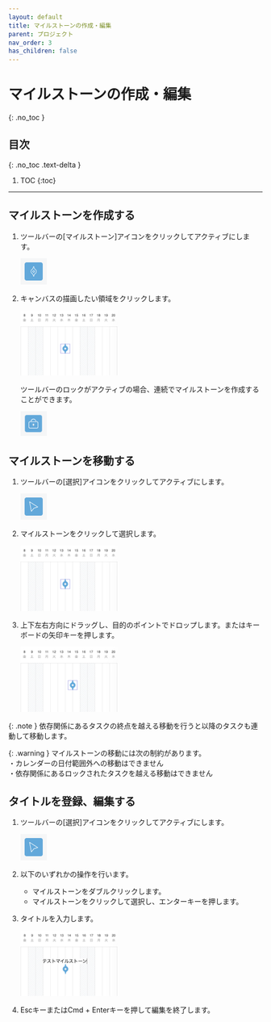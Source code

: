 ```yaml
---
layout: default
title: マイルストーンの作成・編集
parent: プロジェクト
nav_order: 3
has_children: false
---
```


# マイルストーンの作成・編集
{: .no_toc }

## 目次
{: .no_toc .text-delta }

1. TOC
{:toc}

---

## マイルストーンを作成する

1. ツールバーの[マイルストーン]アイコンをクリックしてアクティブにします。
   
   <img src="../../assets/images/activetool-milestone.png" width="52px">
   
2. キャンバスの描画したい領域をクリックします。

   <img src="../../assets/images/projects/milestone/1.png" width="40%">

    ツールバーのロックがアクティブの場合、連続でマイルストーンを作成することができます。

   <img src="../../assets/images/activetool-lock.png" width="52px">

## マイルストーンを移動する

1. ツールバーの[選択]アイコンをクリックしてアクティブにします。
   
   <img src="../../assets/images/activetool-selection.png" width="52px">
   
2. マイルストーンをクリックして選択します。

   <img src="../../assets/images/projects/milestone/2.png" width="40%">
    
3. 上下左右方向にドラッグし、目的のポイントでドロップします。またはキーボードの矢印キーを押します。
    
   <img src="../../assets/images/projects/milestone/3.png" width="40%">

{: .note }
依存関係にあるタスクの終点を越える移動を行うと以降のタスクも連動して移動します。

{: .warning }
マイルストーンの移動には次の制約があります。  
・カレンダーの日付範囲外への移動はできません  
・依存関係にあるロックされたタスクを越える移動はできません

## タイトルを登録、編集する

1. ツールバーの[選択]アイコンをクリックしてアクティブにします。

   <img src="../../assets/images/activetool-selection.png" width="52px">

2. 以下のいずれかの操作を行います。
    - マイルストーンをダブルクリックします。
    - マイルストーンをクリックして選択し、エンターキーを押します。

3. タイトルを入力します。

   <img src="../../assets/images/projects/milestone/4.png" width="40%">

4. EscキーまたはCmd + Enterキーを押して編集を終了します。